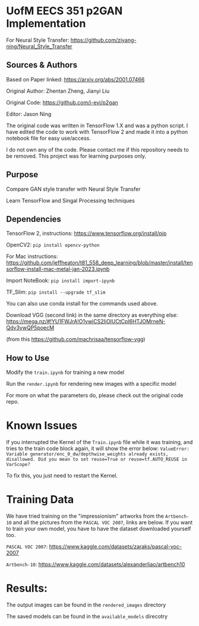 # UofM EECS 351 p2GAN Implementation
For Neural Style Transfer: https://github.com/ziyang-ning/Neural_Style_Transfer

## Sources & Authors
Based on Paper linked: https://arxiv.org/abs/2001.07466 

Original Author: Zhentan Zheng, Jianyi Liu

Original Code: https://github.com/i-evi/p2gan

Editor: Jason Ning

The original code was written in TensorFlow 1.X and was a python script. I have edited the code to work with TensorFlow 2 and made it into a python notebook file for easy use/access. 

I do not own any of the code. Please contact me if this repository needs to be removed. This project was for learning purposes only.

## Purpose
Compare GAN style transfer with Neural Style Transfer

Learn TensorFlow and Singal Processing techniques

## Dependencies
TensorFlow 2, instructions: https://www.tensorflow.org/install/pip

OpenCV2: `pip install opencv-python`


For Mac instructions: https://github.com/jeffheaton/t81_558_deep_learning/blob/master/install/tensorflow-install-mac-metal-jan-2023.ipynb

Import NoteBook: `pip install import-ipynb`

TF_Slim: `pip install --upgrade tf_slim`

You can also use conda install for the commands used above.

Download VGG (second link) in the same directory as everything else:
https://mega.nz/#!YU1FWJrA!O1ywiCS2IiOlUCtCpI6HTJOMrneN-Qdv3ywQP5poecM

(from this https://github.com/machrisaa/tensorflow-vgg)

## How to Use
Modify the `train.ipynb` for training a new model

Run the `render.ipynb` for rendering new images with a specific model

For more on what the parameters do, please check out the original code repo.


# Known Issues
If you interrupted the Kernel of the `Train.ipynb` file while it was training, 
and tries to the train code block again, it will show the error below: `ValueError: Variable generator/enc_0_dw/depthwise_weights already exists, disallowed. Did you mean to set reuse=True or reuse=tf.AUTO_REUSE in VarScope?`

To fix this, you just need to restart the Kernel. 

# Training Data
We have tried training on the "impressionism" artworks from the `Artbench-10` 
and all the pictures from the `PASCAL VOC 2007`, links are below. If you want to train your own model, 
you have to have the dataset downloaded yourself too.

`PASCAL VOC 2007`: https://www.kaggle.com/datasets/zaraks/pascal-voc-2007

`Artbench-10`: https://www.kaggle.com/datasets/alexanderliao/artbench10

# Results:
The output images can be found in the `rendered_images` directory

The saved models can be found in the `available_models` direcotry







